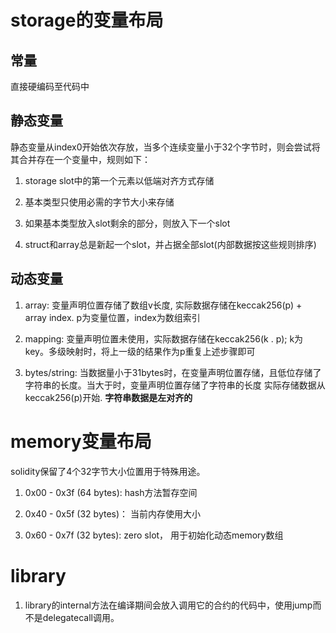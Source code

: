 # storage的变量布局

## 常量

直接硬编码至代码中

## 静态变量

静态变量从index0开始依次存放，当多个连续变量小于32个字节时，则会尝试将其合并存在一个变量中，规则如下：

1. storage slot中的第一个元素以低端对齐方式存储

2. 基本类型只使用必需的字节大小来存储

3. 如果基本类型放入slot剩余的部分，则放入下一个slot

4. struct和array总是新起一个slot，并占据全部slot(内部数据按这些规则排序)

## 动态变量

1. array: 变量声明位置存储了数组v长度, 实际数据存储在keccak256(p) + array index. p为变量位置，index为数组索引

2. mapping: 变量声明位置未使用，实际数据存储在keccak256(k . p); k为key。多级映射时，将上一级的结果作为p重复上述步骤即可

3. bytes/string: 当数据量小于31bytes时，在变量声明位置存储，且低位存储了字符串的长度。当大于时，变量声明位置存储了字符串的长度
实际存储数据从keccak256(p)开始. **字符串数据是左对齐的**

# memory变量布局

solidity保留了4个32字节大小位置用于特殊用途。

1. 0x00 - 0x3f (64 bytes): hash方法暂存空间

2. 0x40 - 0x5f (32 bytes)： 当前内存使用大小

3. 0x60 - 0x7f (32 bytes): zero slot， 用于初始化动态memory数组

# library

1. library的internal方法在编译期间会放入调用它的合约的代码中，使用jump而不是delegatecall调用。